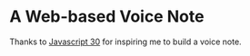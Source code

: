# A Web-based Voice Note

Thanks to [Javascript 30](https://javascript30.com/) for inspiring me to build a voice note.